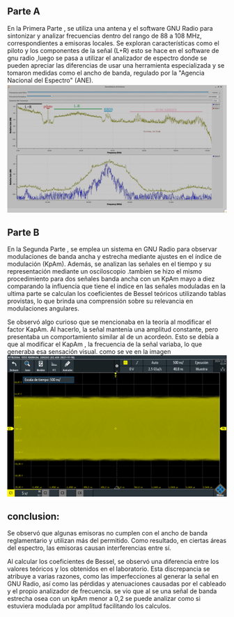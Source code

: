 
## Parte A
En la Primera Parte , se utiliza una antena y el software GNU Radio para sintonizar y analizar  frecuencias dentro del rango de 88 a 108 MHz, correspondientes a emisoras locales. Se exploran características como el piloto y los componentes de la señal (L+R) esto se hace en el software de gnu radio ,luego se pasa a utilizar el analizador de espectro donde se pueden apreciar las diferencias de usar una herramienta especializada y se tomaron medidas como el ancho de banda, regulado por la "Agencia Nacional del Espectro" (ANE).
![banda base](https://github.com/nicolasve18/GNURADIO_LABCOMUIS_2024_2_E1A_G2/blob/practica_4/practica_4/Captura%20de%20pantalla%202024-12-04%20165340.png)

## Parte B
En la Segunda Parte , se emplea un sistema en GNU Radio para observar modulaciones de banda ancha y estrecha mediante ajustes en el índice de modulación (KpAm). Además, se analizan las señales en el tiempo y su representación mediante un osciloscopio .tambien se hizo el mismo procedimiento para dos señales banda ancha  con un KpAm mayo a diez comparando la influencia que tiene el indice en las señales moduladas en la ultima parte se calculan los coeficientes de Bessel teóricos utilizando tablas provistas, lo que brinda una comprensión sobre su relevancia en modulaciones angulares.

Se observó algo curioso que se mencionaba en la teoría al modificar el factor KapAm. Al hacerlo, la señal mantenía una amplitud constante, pero presentaba un comportamiento similar al de un acordeón. Esto se debía a que al modificar el KapAm , la frecuencia de la señal variaba, lo que generaba esa sensación visual. como se ve en la imagen
![señal variando el kpAm](https://github.com/nicolasve18/GNURADIO_LABCOMUIS_2024_2_E1A_G2/blob/practica_4/practica_4/SCR03.PNG)

## conclusion:
Se observó que algunas emisoras no cumplen con el ancho de banda reglamentario y utilizan más del permitido. Como resultado, en ciertas áreas del espectro, las emisoras causan interferencias entre sí.

Al calcular los coeficientes de Bessel, se observó una diferencia entre los valores teóricos y los obtenidos en el laboratorio. Esta discrepancia se atribuye a varias razones, como las imperfecciones al generar la señal en GNU Radio, así como las pérdidas y atenuaciones causadas por el cableado y el propio analizador de frecuencia.
se vio que al se una señal de banda estrecha  osea con un kpAm menor a 0,2 se puede analizar como si estuviera modulada por amplitud facilitando los calculos.
